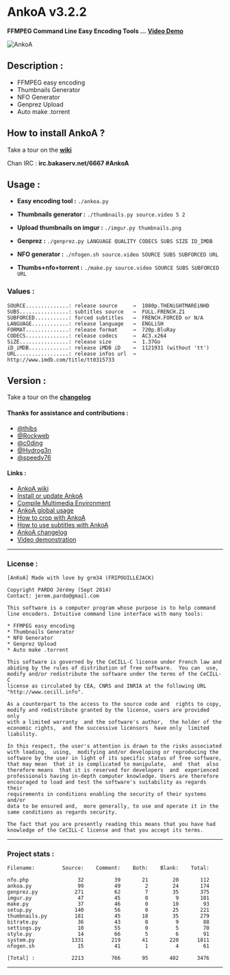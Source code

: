 AnkoA v3.2.2
=====

**FFMPEG Command Line Easy Encoding Tools ...** [**Video Demo**](https://www.youtube.com/watch?v=RvEIvgnXdBg&feature=youtu.be)

![AnkoA](http://i.imgur.com/BlG3BNs.png)

## Description :

* FFMPEG easy encoding
* Thumbnails Generator
* NFO Generator
* Genprez Upload
* Auto make .torrent

## How to install AnkoA ?

Take a tour on the [**wiki**](https://github.com/grm34/AnkoA/wiki)

Chan IRC : **irc.bakaserv.net/6667 #AnkoA**

## Usage :

* **Easy encoding tool :**
`./ankoa.py`

* **Thumbnails generator :**
`./thumbnails.py source.video 5 2`

* **Upload thumbnails on imgur :**
`./imgur.py thumbnails.png`

* **Genprez :**
`./genprez.py LANGUAGE QUALITY CODECS SUBS SIZE ID_IMDB`

* **NFO generator :**
`./nfogen.sh source.video SOURCE SUBS SUBFORCED URL`

* **Thumbs+nfo+torrent :**
`./make.py source.video SOURCE SUBS SUBFORCED URL`

### Values :

    SOURCE..............: release source     →  1080p.THENiGHTMAREiNHD
    SUBS................: subtitles source   →  FULL.FRENCH.Z1
    SUBFORCED...........: forced subtitles   →  FRENCH.FORCED or N/A
    LANGUAGE............: release language   →  ENGLiSH
    FORMAT..............: release format     →  720p.BluRay
    CODECS..............: release codecs     →  AC3.x264
    SiZE................: release size       →  1.37Go
    iD_iMDB.............: release iMDB iD    →  1121931 (without 'tt')
    URL.................: release infos url  →  http://www.imdb.com/title/tt0315733

## Version :

Take a tour on the [**changelog**](https://github.com/grm34/AnkoA/wiki/changelog)

#### Thanks for assistance and contributions :

* [@thibs](https://github.com/thibs7777777)
* [@Rockweb](https://github.com/Rockweb)
* [@c0ding](https://github.com/c0ding)
* [@Hydrog3n](https://github.com/Hydrog3n)
* [@speedy76](https://github.com/speedy76)

#### Links :

* [AnkoA wiki](https://github.com/grm34/AnkoA/wiki)
* [Install or update AnkoA](https://github.com/grm34/AnkoA/wiki/Install-or-update-AnkoA)
* [Compile Multimedia Environment](https://github.com/grm34/AnkoA/wiki/Compile-Multimedia-Environment)
* [AnkoA global usage](https://github.com/grm34/AnkoA/wiki/AnkoA-global-usage)
* [How to crop with AnkoA](https://github.com/grm34/AnkoA/wiki/How-to-crop-with-AnkoA)
* [How to use subtitles with AnkoA](https://github.com/grm34/AnkoA/wiki/How-to-use-subtitles-with-AnkoA)
* [AnkoA changelog](https://github.com/grm34/AnkoA/wiki/Changelog)
* [Video demonstration](https://www.youtube.com/watch?v=RvEIvgnXdBg&feature=youtu.be)

***
### License :

    [AnKoA] Made with love by grm34 (FRIPOUILLEJACK)

    Copyright PARDO Jérémy (Sept 2014)
    Contact: jerem.pardo@gmail.com

    This software is a computer program whose purpose is to help command
    line encoders. Intuitive command line interface with many tools:

    * FFMPEG easy encoding
    * Thumbnails Generator
    * NFO Generator
    * Genprez Upload
    * Auto make .torrent

    This software is governed by the CeCILL-C license under French law and
    abiding by the rules of distribution of free software.  You can  use,
    modify and/or redistribute the software under the terms of the CeCILL-C
    license as circulated by CEA, CNRS and INRIA at the following URL
    "http://www.cecill.info".

    As a counterpart to the access to the source code and  rights to copy,
    modify and redistribute granted by the license, users are provided only
    with a limited warranty  and the software's author,  the holder of the
    economic rights,  and the successive licensors  have only  limited
    liability.

    In this respect, the user's attention is drawn to the risks associated
    with loading,  using,  modifying and/or developing or reproducing the
    software by the user in light of its specific status of free software,
    that may mean  that it is complicated to manipulate,  and  that  also
    therefore means  that it is reserved for developers  and  experienced
    professionals having in-depth computer knowledge. Users are therefore
    encouraged to load and test the software's suitability as regards their
    requirements in conditions enabling the security of their systems and/or
    data to be ensured and,  more generally, to use and operate it in the
    same conditions as regards security.

    The fact that you are presently reading this means that you have had
    knowledge of the CeCILL-C license and that you accept its terms.

***
### Project stats :

    Filename:         Source:    Comment:    Both:    Blank:    Total:

    nfo.php                32          39       21        20       112
    ankoa.py               99          49        2        24       174
    genprez.py            271          62        7        35       375
    imgur.py               47          45        0         9       101
    make.py                37          46        0        10        93
    setup.py              140          56        0        25       221
    thumbnails.py         181          45       18        35       279
    bitrate.py             36          43        0         9        88
    settings.py            10          55        0         5        70
    style.py               14          66        5         6        91
    system.py            1331         219       41       220      1811
    nfogen.sh              15          41        1         4        61

    [Total] :            2213         766       95       402      3476

***
